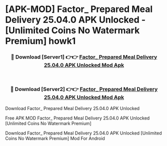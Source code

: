 # [APK-MOD] Factor_ Prepared Meal Delivery 25.04.0 APK Unlocked - [Unlimited Coins No Watermark Premium] howk1



<div align="center">
<h3>🔴 Download [Server1] 👉👉 <a href="https://momento.my/?title=Factor__Prepared_Meal_Delivery_25.04.0_APK_Unlocked">Factor_ Prepared Meal Delivery 25.04.0 APK Unlocked Mod Apk</a></h3><br>

<h3>🔴 Download [Server2] 👉👉 <a href="https://momento.my/?title=Factor__Prepared_Meal_Delivery_25.04.0_APK_Unlocked">Factor_ Prepared Meal Delivery 25.04.0 APK Unlocked Mod Apk</a></h3>
</div>



Download Factor_ Prepared Meal Delivery 25.04.0 APK Unlocked 

Free APK MOD Factor_ Prepared Meal Delivery 25.04.0 APK Unlocked [Unlimited Coins No Watermark Premium]

Download Factor_ Prepared Meal Delivery 25.04.0 APK Unlocked [Unlimited Coins No Watermark Premium] Mod For Android
